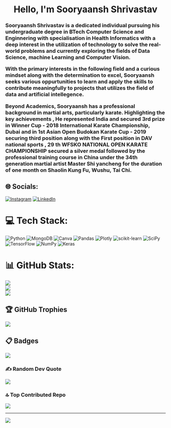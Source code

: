 <h1 align="center">Hello, I'm Sooryaansh Shrivastav</h1>
<h3 align="justified">Sooryaansh Shrivastav is a dedicated individual pursuing his undergraduate degree in BTech Computer Science and Enginnering with specialisation in Health Informatics with a deep interest in the utilization of technology to solve the real-world problems and currently exploring the fields of Data Science, machine Learning and Computer Vision.

With the primary interests in the following field and a curious mindset along with the determination to excel, Sooryaansh seeks various oppurtunities to learn and apply the skills to contribute meaningfully to projects that utilizes the field of data and artificial intellegence. 

Beyond Academics, Sooryaansh has a professional background in martial arts, particularly karate. Highlighting the key achievements , He represented India and secured 3rd prize in Winner Cup - 2018 International Karate Championship, Dubai and in 1st Asian Open Budokan Karate Cup - 2019 securing third position along with the First position in DAV national sports , 29 th WFSKO NATIONAL OPEN KARATE CHAMPIONSHIP secured a silver medal followed by the professional training course in China under the 34th generation martial artist Master Shi yancheng for the  duration of one month on Shaolin Kung Fu, Wushu, Tai Chi.</h3>


## 🌐 Socials:
[![Instagram](https://img.shields.io/badge/Instagram-%23E4405F.svg?logo=Instagram&logoColor=white)](https://www.instagram.com/sooryaansh_shrivastav17?igsh=NG4wcTF5d280emQ0&utm_source=qr ) [![LinkedIn](https://img.shields.io/badge/LinkedIn-%230077B5.svg?logo=linkedin&logoColor=white)](https://www.linkedin.com/in/sooryaansh-shrivastav-2b7a082a7?utm_source=share&utm_campaign=share_via&utm_content=profile&utm_medium=ios_app ) 

# 💻 Tech Stack:
![Python](https://img.shields.io/badge/python-3670A0?style=flat&logo=python&logoColor=ffdd54) ![MongoDB](https://img.shields.io/badge/MongoDB-%234ea94b.svg?style=flat&logo=mongodb&logoColor=white) ![Canva](https://img.shields.io/badge/Canva-%2300C4CC.svg?style=flat&logo=Canva&logoColor=white) ![Pandas](https://img.shields.io/badge/pandas-%23150458.svg?style=flat&logo=pandas&logoColor=white) ![Plotly](https://img.shields.io/badge/Plotly-%233F4F75.svg?style=flat&logo=plotly&logoColor=white) ![scikit-learn](https://img.shields.io/badge/scikit--learn-%23F7931E.svg?style=flat&logo=scikit-learn&logoColor=white) ![SciPy](https://img.shields.io/badge/SciPy-%230C55A5.svg?style=flat&logo=scipy&logoColor=%white) ![TensorFlow](https://img.shields.io/badge/TensorFlow-%23FF6F00.svg?style=flat&logo=TensorFlow&logoColor=white) ![NumPy](https://img.shields.io/badge/numpy-%23013243.svg?style=flat&logo=numpy&logoColor=white) ![Keras](https://img.shields.io/badge/Keras-%23D00000.svg?style=flat&logo=Keras&logoColor=white)
# 📊 GitHub Stats:
![](https://github-readme-stats.vercel.app/api?username=sooryaanshshrivastav&theme=dark&hide_border=false&include_all_commits=false&count_private=false)<br/>
![](https://github-readme-streak-stats.herokuapp.com/?user=sooryaanshshrivastav&theme=dark&hide_border=false)<br/>
![](https://github-readme-stats.vercel.app/api/top-langs/?username=sooryaanshshrivastav&theme=dark&hide_border=false&include_all_commits=false&count_private=false&layout=compact)

## 🏆 GitHub Trophies
![](https://github-profile-trophy.vercel.app/?username=sooryaanshshrivastav&theme=radical&no-frame=false&no-bg=true&margin-w=4)

## 📋 Badges 
[![](https://holopin.me/sooryaanshshrivastav)](https://holopin.io/@sooryaanshshrivastav)

### ✍️ Random Dev Quote
![](https://quotes-github-readme.vercel.app/api?type=horizontal&theme=radical)

### 🔝 Top Contributed Repo
![](https://github-contributor-stats.vercel.app/api?username=sooryaanshshrivastav&limit=5&theme=dark&combine_all_yearly_contributions=true)

---
[![](https://visitcount.itsvg.in/api?id=sooryaanshshrivastav&icon=0&color=0)](https://visitcount.itsvg.in)

<!-- Proudly created with GPRM ( https://gprm.itsvg.in ) -->
